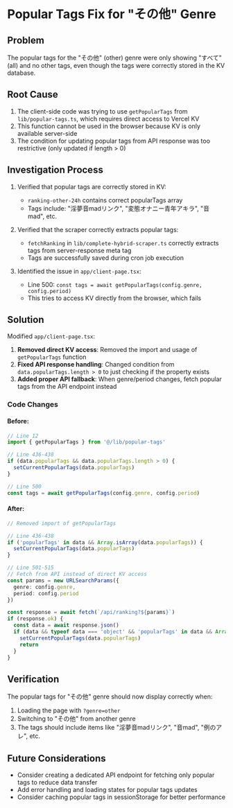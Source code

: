 # Popular Tags Fix for "その他" Genre

## Problem
The popular tags for the "その他" (other) genre were only showing "すべて" (all) and no other tags, even though the tags were correctly stored in the KV database.

## Root Cause
1. The client-side code was trying to use `getPopularTags` from `lib/popular-tags.ts`, which requires direct access to Vercel KV
2. This function cannot be used in the browser because KV is only available server-side
3. The condition for updating popular tags from API response was too restrictive (only updated if length > 0)

## Investigation Process
1. Verified that popular tags are correctly stored in KV:
   - `ranking-other-24h` contains correct popularTags array
   - Tags include: "淫夢音madリンク", "変態オナニー青年アキラ", "音mad", etc.

2. Verified that the scraper correctly extracts popular tags:
   - `fetchRanking` in `lib/complete-hybrid-scraper.ts` correctly extracts tags from server-response meta tag
   - Tags are successfully saved during cron job execution

3. Identified the issue in `app/client-page.tsx`:
   - Line 500: `const tags = await getPopularTags(config.genre, config.period)`
   - This tries to access KV directly from the browser, which fails

## Solution
Modified `app/client-page.tsx`:

1. **Removed direct KV access**: Removed the import and usage of `getPopularTags` function
2. **Fixed API response handling**: Changed condition from `data.popularTags.length > 0` to just checking if the property exists
3. **Added proper API fallback**: When genre/period changes, fetch popular tags from the API endpoint instead

### Code Changes

#### Before:
```typescript
// Line 12
import { getPopularTags } from '@/lib/popular-tags'

// Line 436-438
if (data.popularTags && data.popularTags.length > 0) {
  setCurrentPopularTags(data.popularTags)
}

// Line 500
const tags = await getPopularTags(config.genre, config.period)
```

#### After:
```typescript
// Removed import of getPopularTags

// Line 436-438
if ('popularTags' in data && Array.isArray(data.popularTags)) {
  setCurrentPopularTags(data.popularTags)
}

// Line 501-515
// Fetch from API instead of direct KV access
const params = new URLSearchParams({
  genre: config.genre,
  period: config.period
})

const response = await fetch(`/api/ranking?${params}`)
if (response.ok) {
  const data = await response.json()
  if (data && typeof data === 'object' && 'popularTags' in data && Array.isArray(data.popularTags)) {
    setCurrentPopularTags(data.popularTags)
    return
  }
}
```

## Verification
The popular tags for "その他" genre should now display correctly when:
1. Loading the page with `?genre=other`
2. Switching to "その他" from another genre
3. The tags should include items like "淫夢音madリンク", "音mad", "例のアレ", etc.

## Future Considerations
- Consider creating a dedicated API endpoint for fetching only popular tags to reduce data transfer
- Add error handling and loading states for popular tags updates
- Consider caching popular tags in sessionStorage for better performance